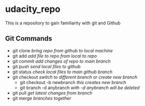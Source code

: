 # udacity_repo
This is a repository to gain familiarity with git and Github

## Git Commands

* git clone _bring repo from github to local machine_
* git add _add file to repo from local to repo_
* git commit _add changes of repo to main branch_
* git push _send local files to github_
* git status _check local files to main github branch_
* git checkout _switch to different branch or create new branch_
    * git checkout -b newbranch _this creates new branch_
    * git branch -d anybranch _with -d anybranch will be deleted_
* git pull _get latest changes from branch_
* git merge _branches together_